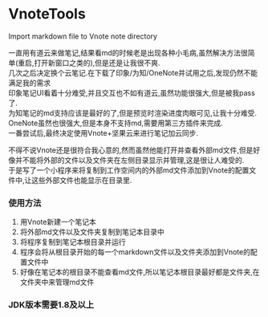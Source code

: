# VnoteTools
Import markdown file to Vnote note directory


 一直用有道云来做笔记,结果看md的时候老是出现各种小毛病,虽然解决方法很简单(重启,打开新窗口之类的),但是还是让我很不爽.<br>
 几次之后决定换个云笔记.在下载了印象/为知/OneNote并试用之后,发现仍然不能满足我的需求<br>
 印象笔记UI看着十分难受,并且交互也不如有道云,虽然功能很强大,但是被我pass了.<br>
 为知笔记的md支持应该是最好的了,但是预览时渲染进度肉眼可见,让我十分难受.<br>
 OneNote虽然也很强大,但是本身不支持md,需要用第三方插件来完成.<br>
 一番尝试后,最终决定使用Vnote+坚果云来进行笔记加云同步.<br>
 
 不得不说Vnote还是很符合我心意的,然而虽然他能打开并查看外部md文件,但是好像并不能将外部的文件以及文件夹在左侧目录显示并管理,这是很让人难受的.<br>
 于是写了一个小程序来将复制到工作空间内的外部md文件添加到Vnote的配置文件中,让这些外部文件也能显示在目录里.<br>
 
 
 
 ### 使用方法
 1. 用Vnote新建一个笔记本
 2. 将外部md文件以及文件夹复制到笔记本目录中
 3. 将程序复制到笔记本根目录并运行
 4. 程序会将从根目录开始的每一个markdown文件以及文件夹添加到Vnote的配置文件中
 5. 好像在笔记本的根目录不能查看md文件,所以笔记本根目录最好都是文件夹,在文件夹中来管理md文件

### JDK版本需要1.8及以上
